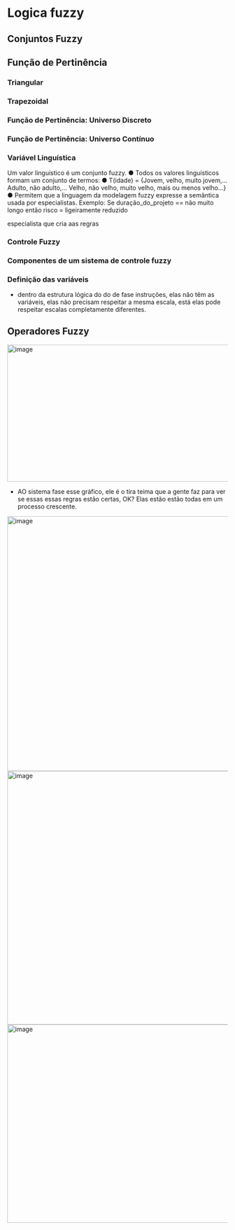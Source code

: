 # Logica fuzzy



## Conjuntos Fuzzy



## Função de Pertinência

### Triangular

### Trapezoidal

### Função de Pertinência: Universo Discreto

### Função de Pertinência: Universo Contínuo

### Variável Linguística

Um valor linguístico é um conjunto fuzzy.
● Todos os valores linguísticos formam um conjunto de termos:
● T(idade) = {Jovem, velho, muito jovem,...
Adulto, não adulto,...
Velho, não velho, muito velho, mais ou menos velho...}
● Permitem que a linguagem da modelagem fuzzy expresse a
semântica usada por especialistas. Exemplo:
Se duração_do_projeto == não muito longo então
risco = ligeiramente reduzido

especialista que cria aas regras


### Controle Fuzzy

### Componentes de um sistema de controle fuzzy

### Definição das variáveis

- dentro da estrutura lógica do do de fase instruções, elas não têm as variáveis, elas não precisam respeitar a mesma escala, está elas pode respeitar escalas completamente diferentes.

## Operadores Fuzzy

<img width="1186" height="313" alt="image" src="https://github.com/user-attachments/assets/3c57be61-c816-4b9d-9193-8076498926d5" />


- AO sistema fase esse gráfico, ele é o tira teima que a gente faz para ver se essas essas regras estão certas, OK? Elas estão estão todas em um processo crescente.

<img width="1117" height="582" alt="image" src="https://github.com/user-attachments/assets/f5b567d8-66b7-40a4-a2d0-69af05c67b25" />

<img width="1118" height="579" alt="image" src="https://github.com/user-attachments/assets/50dee26c-c98a-448e-811b-60802dc6d14f" />

<img width="1102" height="453" alt="image" src="https://github.com/user-attachments/assets/18678b20-2c1f-4406-a410-0a3f2133e3ef" />
